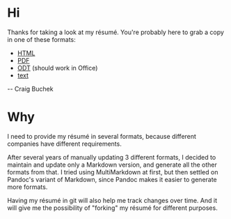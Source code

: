 Hi
==

Thanks for taking a look at my résumé.
You're probably here to grab a copy in one of these formats:

  * [HTML](https://rawgithub.com/booch/resume/master/resume.html)
  * [PDF](https://rawgithub.com/booch/resume/master/resume.pdf)
  * [ODT](https://raw.github.com/booch/resume/master/resume.odt) (should work in Office)
  * [text](https://raw.github.com/booch/resume/master/resume.txt)

-- Craig Buchek


Why
===

I need to provide my résumé in several formats, because different companies
have different requirements.

After several years of manually updating 3 different formats, I decided to
maintain and update only a Markdown version, and generate all the other
formats from that. I tried using MultiMarkdown at first, but then settled
on Pandoc's variant of Markdown, since Pandoc makes it easier to generate
more formats.

Having my résumé in git will also help me track changes over time. And
it will give me the possibility of "forking" my résumé for different
purposes.
